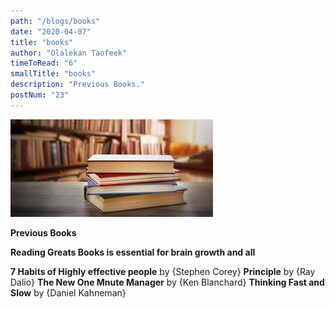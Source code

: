 ```yaml
---
path: "/blogs/books"
date: "2020-04-07"
title: "books"
author: "Olalekan Taofeek"
timeToRead: "6"
smallTitle: "books"
description: "Previous Books."
postNum: "23"
---
```


<img src="./cover_23.jpg"/>
<br/>

**Previous Books**

**Reading Greats Books is essential for brain growth and all**

**7 Habits of Highly effective people** by {Stephen Corey}
**Principle** by {Ray Dalio}
**The New One Mnute Manager** by {Ken Blanchard}
**Thinking Fast and Slow** by {Daniel Kahneman}
